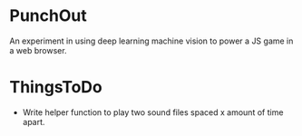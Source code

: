 # PunchOut
An experiment in using deep learning machine vision to power a JS game in a web browser.

# ThingsToDo
* Write helper function to play two sound files spaced x amount of time apart.
